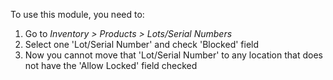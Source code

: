 To use this module, you need to:

1.  Go to *Inventory \> Products \> Lots/Serial Numbers*
2.  Select one 'Lot/Serial Number' and check 'Blocked' field
3.  Now you cannot move that 'Lot/Serial Number' to any location that
    does not have the 'Allow Locked' field checked
